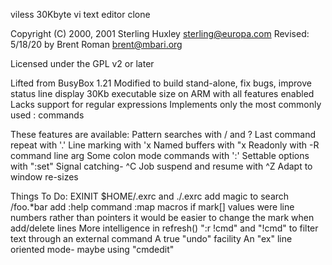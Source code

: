 viless 30Kbyte vi text editor clone

Copyright (C) 2000, 2001 Sterling Huxley <sterling@europa.com>
Revised:  5/18/20 by Brent Roman <brent@mbari.org>

Licensed under the GPL v2 or later

Lifted from BusyBox 1.21
Modified to build stand-alone, fix bugs, improve status line display
30Kb executable size on ARM with all features enabled
Lacks support for regular expressions
Implements only the most commonly used : commands

These features are available:
	Pattern searches with / and ?
	Last command repeat with '.'
	Line marking with 'x
	Named buffers with "x
	Readonly with -R command line arg
	Some colon mode commands with ':'
	Settable options with ":set"
	Signal catching- ^C
	Job suspend and resume with ^Z
	Adapt to window re-sizes

Things To Do:
	EXINIT
	$HOME/.exrc  and  ./.exrc
	add magic to search	/foo.*bar
	add :help command
	:map macros
	if mark[] values were line numbers rather than pointers
	   it would be easier to change the mark when add/delete lines
	More intelligence in refresh()
	":r !cmd"  and  "!cmd"  to filter text through an external command
	A true "undo" facility
	An "ex" line oriented mode- maybe using "cmdedit"

